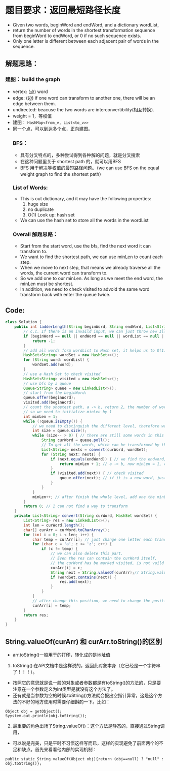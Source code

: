 # 题目要求：返回最短路径长度
- Given two words, beginWord and endWord, and a dictionary wordList, 
- return the number of words in the shortest transformation sequence from beginWord to endWord, or 0 if no such sequence exists.
- Only one letter is different between each adjacent pair of words in the sequence.
## 解题思路：
   ### 建图： build the graph
- vertex: (点) word
- edge: (边) if one word can transform to another one, there will be an edge between them.
- undirected: beacuse the two words are interconvertibility(相互转换).
- weight = 1，等权值
- 建图： ```HashMap<from_v, List<to_v>>```
- 同一个点，可以到达多个点，正向建图。
  ### BFS：
  - 具有分叉特点的，多种尝试得到各种解的问题，就是分叉搜索
  - 在这种问题里关于 shortest path 的，就可以用BFS
  - BFS 用于解决等权值的最短路径问题。（we can use BFS on the equal weight graph to find the shortest path）
  ### List of Words:
  - This is out dictionary, and it may have the following properties:
    1. huge size 
    2. no duplicate
    3. O(1) Look up: hash set
  - We can use the hash set to store all the words in the wordList
  ### Overall 解题思路：
  - Start from the start word, use the bfs, find the next word it can transform to. 
  - We want to find the shortest path, we can use minLen to count each step.
  - When we move to next step, that means we already traverse all the words, the current word can transform to.
  - So we add one to our minLen. As long as we meet the end word, the minLen must be shortest.
  - In addition, we need to check visited to advoid the same word transform back with enter the queue twice.
## Code:
```java
class Solution {
    public int ladderLength(String beginWord, String endWord, List<String> wordList) {
        // c.c. If there is an invaild input, we can just throw new IllegalArgumentException("bad input");
        if (beginWord == null || endWord == null || wordList == null || wordList.size() == 0) {
            return -1;
        }
        // add all words form wordList to Hash set, it helps us to O(1) look up and avoid duplicate
        HashSet<String> wordSet = new HashSet<>();
        for (String word: wordList) {
            wordSet.add(word);
        }
        // use a Hash Set to check visited
        HashSet<String> visited = new HashSet<>();
        // use bfs by a queue
        Queue<String> queue = new LinkedList<>();
        // start from the beginWord:
        queue.offer(beginWord);
        visited.add(beginWord);
        // count the shoetest path, a -> b, return 2, the number of words
        // so we need to initialize minLen by 1
        int minLen = 1;
        while (!queue.isEmpty()) {
            // we need to distinguish the different level, therefore we use the size of queue
            int size = queue.size();
            while (size-- > 0) { // there are still some words in this level have not be 
                String curWord = queue.poll();
                // To get all the words, which can be transformed by the curWord
                List<String> nexts = convert(curWord, wordSet);
                for (String next: nexts) {
                    if (next.equals(endWord)) { // we find the endword, stop here
                        return minLen + 1; // a -> b, now minLen = 1, we need to return 2, so at here minLen shoud add one
                    }
                    if (visited.add(next)) { // check visited
                        queue.offer(next); // if it is a new word, just add it into the queue
                    }
                }
            }
            minLen++; // after finish the whole level, add one the minLen
        }
        return 0; // I can not find a way to transform
    }
    private List<String> convert(String curWord, HashSet wordSet) {
        List<String> res = new LinkedList<>();
        int len = curWord.length();
        char[] curArr = curWord.toCharArray();
        for (int i = 0; i < len; i++) {
            char temp = curArr[i]; // just change one letter each transform
            for (char c = 'a'; c <= 'z'; c++) {
                if (c != temp) { 
                    // we can also delete this part. 
                    // Even the res can contain the curWord itself,
                    // the curWord has be marked visited, is not vaild result
                    curArr[i] = c;
                    String next = String.valueOf(curArr);// String.valueOf(curArr) 和 curArr.toString()的区别
                    if (wordSet.contains(next)) {
                        res.add(next);
                    }
                }
            }
            // after change this position, we need to change the position back to the original letter
            curArr[i] = temp;
        }
        return res;
    }
}
```
## String.valueOf(curArr) 和 curArr.toString()的区别
 - arr.toString()一般用于的打印，转化成的是地址值
 1. toString():在API文档中是这样说的，返回此对象本身（它已经是一个字符串了！！！）。
 - 按照它的意思就是说一般的对象或者参数都是有toString()的方法的，只是要注意在一个参数定义为int类型是就没有这个方法了。
 - 还有就是当参数为空的时候.toString()方法就会报出空指针异常，这是这个方法的不好的地方使用时需要仔细斟酌一下。比如：
  ``` 
  Object obj = getObject();
  Syystem.out.println(obj.toString());
  ```
 2. 最重要的角色出场了String.valueOf()：这个方法是静态的，直接通过String调用，
 - 可以说是完美，只是平时不习惯这样写而已，这样的实现避免了前面两个的不足和缺点。首先来看看他内部的实现机制：
 ```
 public static String valueOf(Object obj){return (obj==null) ? "null" : obj.toString()};
 ```
 
